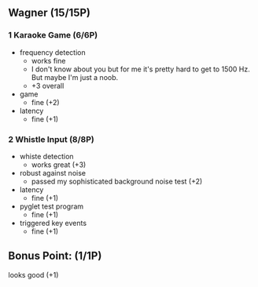 ## Wagner (15/15P)

### 1 Karaoke Game (6/6P)

 * frequency detection
   * works fine
   * I don't know about you but for me it's pretty hard to get to 1500 Hz. But maybe I'm just a noob.
   * +3 overall
 * game
   * fine (+2)
 * latency
   * fine (+1)

### 2 Whistle Input (8/8P)

 * whiste detection
   * works great (+3)
 * robust against noise
   * passed my sophisticated background noise test (+2)
 * latency
   * fine (+1)
 * pyglet test program
   * fine (+1)
 * triggered key events
   * fine (+1)

## Bonus Point: (1/1P)

looks good (+1)
